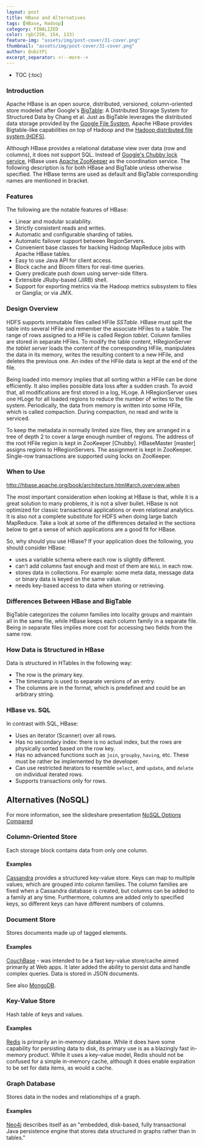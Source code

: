 ```yaml
---
layout: post
title: HBase and Alternatives
tags: [HBase, Hadoop]
category: FINALIZED
color: rgb(250, 154, 133)
feature-img: "assets/img/post-cover/31-cover.png"
thumbnail: "assets/img/post-cover/31-cover.png"
author: QubitPi
excerpt_separator: <!--more-->
---
```


<!--more-->

* TOC
{:toc} 

### Introduction

Apache HBase is an open source, distributed, versioned, column-oriented store modeled after Google's
[BigTable](http://en.wikipedia.org/wiki/BigTable): A Distributed Storage System for Structured Data by Chang et al.
Just as BigTable leverages the distributed data storage provided by the
[Google File System](http://en.wikipedia.org/wiki/Google_File_System), Apache HBase provides Bigtable-like
capabilities on top of Hadoop and the
[Hadoop distributed file system (HDFS)](http://en.wikipedia.org/wiki/HDFS#Hadoop_distributed_file_system).

Although HBase provides a relational database view over data (row and columns), it does not support SQL. Instead of
[Google's Chubby lock service](http://en.wikipedia.org/wiki/Distributed_lock_manager#Google.27s_Chubby_lock_service),
HBase uses [Apache ZooKeeper](http://en.wikipedia.org/wiki/Apache_ZooKeeper) as the coordination service. The following
description is for both HBase and BigTable unless otherwise specified. The HBase terms are used as default and BigTable
corresponding names are mentioned in bracket.

### Features

The following are the notable features of HBase:

- Linear and modular scalability.
- Strictly consistent reads and writes.
- Automatic and configurable sharding of tables.
- Automatic failover support between RegionServers.
- Convenient base classes for backing Hadoop MapReduce jobs with Apache HBase tables.
- Easy to use Java API for client access.
- Block cache and Bloom filters for real-time queries.
- Query predicate push down using server-side filters.
- Extensible JRuby-based (JIRB) shell.
- Support for exporting metrics via the Hadoop metrics subsystem to files or Ganglia; or via JMX.

### Design Overview

HDFS supports immutable files called HFile *SSTable*. HBase must split the table into several HFile and remember the
associate HFiles to a table. The range of rows assigned to a HFile is called Region *tablet*. Column families are stored
in separate HFiles. To modify the table content, HRegionServer *the tablet server* loads the content of the
corresponding HFile, manipulates the data in its memory, writes the resulting content to a new HFile, and deletes the
previous one. An index of the HFile data is kept at the end of the file.

Being loaded into memory implies that all sorting within a HFile can be done efficiently. It also implies possible data
loss after a sudden crash. To avoid that, all modifications are first stored in a log, HLoge. A HRegionServer uses one
HLoge for all loaded regions to reduce the number of writes to the file system. Periodically, the data from memory is
written into some HFile, which is called compaction. During compaction, no read and write is serviced.

To keep the metadata in normally limited size files, they are arranged in a tree of depth 2 to cover a large enough
number of regions. The address of the root HFile region is kept in ZooKeeper [Chubby]. HBaseMaster [master] assigns
regions to HRegionServers. The assignment is kept in ZooKeeper. Single-row transactions are supported using locks on
ZooKeeper.

### When to Use

http://hbase.apache.org/book/architecture.html#arch.overview.when

The most important consideration when looking at HBase is that, while it is a great solution to many problems, it is not
a silver bullet. HBase is not optimized for classic transactional applications or even relational analytics. It is also
not a complete substitute for HDFS when doing large batch MapReduce. Take a look at some of the differences detailed in
the sections below to get a sense of which applications are a good fit for HBase.

So, why should you use HBase? If your application does the following, you should 
consider HBase:

- uses a variable schema where each row is slightly different.
- can't add columns fast enough and most of them are `NULL` in each row.
- stores data in collections. For example: some meta data, message data or binary data is keyed on the same value.
- needs key-based access to data when storing or retrieving.

### Differences Between HBase and BigTable

BigTable categorizes the column families into locality groups and maintain all in  the same file, while HBase keeps each
column family in a separate file. Being in separate files implies more cost for accessing two fields from the same row.

### How Data is Structured in HBase

Data is structured in HTables in the following way:

- The row is the primary key.
- The timestamp is used to separate versions of an entry.
- The columns are in the format, which is predefined and could be an arbitrary string.

### HBase vs. SQL 

In contrast with SQL, HBase:

- Uses an iterator (Scanner) over all rows.
- Has no secondary index: there is no actual index, but the rows are physically sorted 
  based on the row key. 
- Has no advanced functions such as `join`, `groupby`, 
  `having`, etc. These must be rather be implemented by the developer.
- Can use  restricted iterators to resemble `select`, and `update`, and `delete` 
  on individual iterated rows.
- Supports transactions only for rows.

## Alternatives (NoSQL)

For more information, see the slideshare presentation 
[NoSQL Options Compared](http://www.slideshare.net/tazija/nosql-options-compared)

### Column-Oriented Store

Each storage block contains data from only one column.

#### Examples

[Cassandra](http://cassandra.apache.org/) provides a structured key-value store. Keys can map to multiple values, which
are grouped into column families. The column families are fixed when a Cassandra database is created, but columns can be
added to a family at any time. Furthermore, columns are added only to specified keys, so different keys can have
different numbers of columns.

### Document Store

Stores documents made up of tagged elements.

#### Examples

[CouchBase](http://www.couchbase.com/wiki/display/couchbase/Home) - was intended to be  a fast key-value store/cache
aimed primarily at Web apps. It later added the ability to persist data and handle complex queries. Data is stored in
JSON documents. 

See also [MongoDB](http://www.mongodb.org/).

### Key-Value Store

Hash table of keys and values.

#### Examples

[Redis](http://redis.io/) is primarily an in-memory database. While it does have some  capability for persisting data to
disk, its primary use is as a blazingly fast in-memory product. While it uses a key-value model, Redis should not be
confused for a simple in-memory cache, although it does enable expiration to be set for data items, as would a cache.

### Graph Database

Stores data in the nodes and relationships of a graph.

#### Examples

[Neo4j](http://www.neo4j.org/) describes itself as an "embedded, disk-based, fully  transactional Java persistence
engine that stores data structured in graphs rather than in tables." 
